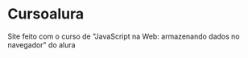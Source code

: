 # Cursoalura
Site feito com o curso de "JavaScript na Web: armazenando dados no navegador" do alura
